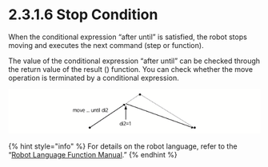# 2.3.1.6 Stop Condition

When the conditional expression “after until” is satisfied, the robot stops moving and executes the next command \(step or function\).

The value of the conditional expression “after until” can be checked through the return value of the result \(\) function. You can check whether the move operation is terminated by a conditional expression.

![Figure 21 Example of Stop Conditions](../../../.gitbook/assets/image%20%2846%29%20%281%29%20%282%29%20%281%29.png)

{% hint style="info" %}
For details on the robot language, refer to the “[Robot Language Function Manual](https://hyundai-robotics.gitbook.io/hi6-robot-language/v/english/).”
{% endhint %}




